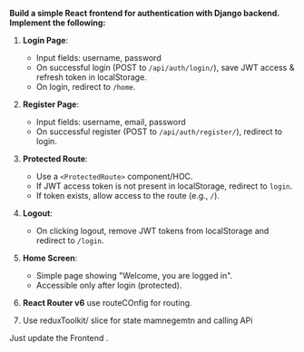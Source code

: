 **Build a simple React frontend for authentication with Django backend. Implement the following:**

1.  **Login Page**:

    - Input fields: username, password
    - On successful login (POST to `/api/auth/login/`), save JWT access & refresh token in localStorage.
    - On login, redirect to `/home`.

2.  **Register Page**:

    - Input fields: username, email, password
    - On successful register (POST to `/api/auth/register/`), redirect to login.

3.  **Protected Route**:

    - Use a `<ProtectedRoute>` component/HOC.
    - If JWT access token is not present in localStorage, redirect to `login`.
    - If token exists, allow access to the route (e.g., `/`).

4.  **Logout**:

    - On clicking logout, remove JWT tokens from localStorage and redirect to `/login`.

5.  **Home Screen**:

    - Simple page showing "Welcome, you are logged in".
    - Accessible only after login (protected).

6.  **React Router v6** use routeCOnfig for routing.

7.  Use reduxToolkit/ slice for state mamnegemtn and calling APi

Just update the Frontend .
